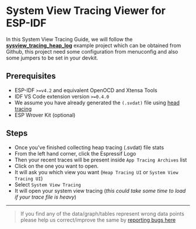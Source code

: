 # System View Tracing Viewer for ESP-IDF

In this System View Tracing Guide, we will follow the [**sysview_tracing_heap_log**](https://github.com/espressif/esp-idf/tree/master/examples/system/sysview_tracing_heap_log) example project which can be obtained from Github, this project need some configuration from menuconfig and also some jumpers to be set in your devkit.

## Prerequisites

- ESP-IDF `>=v4.2` and equivalent OpenOCD and Xtensa Tools
- IDF VS Code extension version `>=0.4.0`
- We assume you have already generated the `(.svdat)` file using [head tracing](./HEAP_Tracing)
- ESP Wrover Kit (optional)

## Steps

- Once you've finished collecting heap tracing (.svdat) file stats
- From the left hand corner, click the Espressif Logo
- Then your recent traces will be present inside `App Tracing Archives` list
- Click on the one you want to open.
- It will ask you which view you want (`Heap Tracing UI` or `System View Tracing UI`)
- Select `System View Tracing`
- It will open your system view tracing (_this could take some time to load if your trace file is heavy_)

---

> If you find any of the data/graph/tables represent wrong data points please help us correct/improve the same by [reporting bugs here](http://github.com/espressif/vscode-esp-idf-extension/issues)
